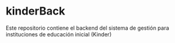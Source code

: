 # kinderBack
Este repositorio contiene el backend del sistema de gestión para instituciones de educación inicial (Kinder)

